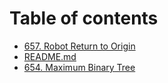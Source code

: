 # Table of contents

* [657. Robot Return to Origin](README.md)
* [README.md](readme.md.md)
* [654. Maximum Binary Tree](654.-maximum-binary-tree.md)

